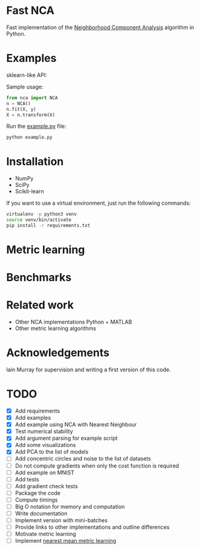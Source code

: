 # Fast NCA

Fast implementation of the [Neighborhood Component Analysis](https://papers.nips.cc/paper/2566-neighbourhood-components-analysis.pdf) algorithm in Python.

# Examples

sklearn-like API:

Sample usage:

```python
from nca import NCA
n = NCA()
n.fit(X, y)
X = n.transform(X)
```

Run the [example.py](example.py) file:

```bash
python example.py
```

# Installation

- NumPy
- SciPy
- Scikit-learn

If you want to use a virtual environment, just run the following commands:

```bash
virtualenv -p python3 venv
source venv/bin/activate
pip install -r requirements.txt
```

# Metric learning

# Benchmarks

# Related work

- Other NCA implementations Python + MATLAB
- Other metric learning algorithms

# Acknowledgements

Iain Murray for supervision and writing a first version of this code.

# TODO

- [x] Add requirements
- [x] Add examples
- [x] Add example using NCA with Nearest Neighbour
- [x] Test numerical stability
- [x] Add argument parsing for example script
- [x] Add some visualizations
- [x] Add PCA to the list of models
- [ ] Add concentric circles and noise to the list of datasets
- [ ] Do not compute gradients when only the cost function is required
- [ ] Add example on MNIST
- [ ] Add tests
- [ ] Add gradient check tests
- [ ] Package the code
- [ ] Compute timings
- [ ] Big O notation for memory and computation
- [ ] Write documentation
- [ ] Implement version with mini-batches
- [ ] Provide links to other implementations and outline differences
- [ ] Motivate metric learning
- [ ] Implement [nearest mean metric learning](https://hal.inria.fr/hal-00817211/document)
